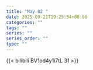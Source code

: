 ```yaml
---
title: "May 02 "
date: 2025-09-21T19:25:54+08:00
categories: ""
tags: ""
series: ""
series_order: ""
type: ""
---
```



{{< bilibili BV1od4y1i7tL 31 >}}

